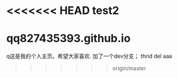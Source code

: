 <<<<<<< HEAD
test2
=======
# qq827435393.github.io
q这是我的个人主页。希望大家喜欢.
加了一个dev分支；
thrid del
aaa
>>>>>>> origin/master
